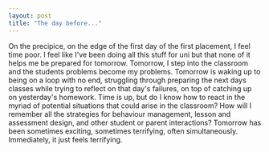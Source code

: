 ```yaml
---
layout: post
title: "The day before..."
---
```

On the precipice, on the edge of the first day of the first placement, I feel time poor. I feel like I've been doing all this stuff for uni but that none of it helps me be prepared for tomorrow. Tomorrow, I step into the classroom and the students problems become my problems. Tomorrow is waking up to being on a loop with no end, struggling through preparing the next days classes while trying to reflect on that day's failures, on top of catching up on yesterday's homework. Time is up, but do I know how to react in the myriad of potential situations that could arise in the classroom? How will I remember all the strategies for behaviour management, lesson and assessment design, and other student or parent interactions?
Tomorrow has been sometimes exciting, sometimes terrifying, often simultaneously. Immediately, it just feels terrifying.
